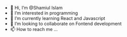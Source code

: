 - 👋 Hi, I’m @Shamiul Islam
- 👀 I’m interested in programming
- 🌱 I’m currently learning React and Javascript
- 💞️ I’m looking to collaborate on Fontend development
- 📫 How to reach me ...

<!---
ShamiulIslam388/ShamiulIslam388 is a ✨ special ✨ repository because its `README.md` (this file) appears on your GitHub profile.
You can click the Preview link to take a look at your changes.
--->
